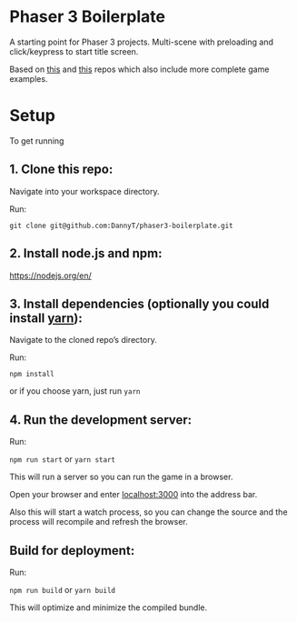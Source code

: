 # Phaser 3 Boilerplate
A starting point for Phaser 3 projects. Multi-scene with preloading and click/keypress to start title screen.

Based on [this](https://github.com/nkholski/phaser3-es6-webpack) and [this](https://github.com/simiancraft/create-phaser-app) repos which also include more complete game examples.

# Setup
To get running

## 1. Clone this repo:

Navigate into your workspace directory.

Run:

```git clone git@github.com:DannyT/phaser3-boilerplate.git```

## 2. Install node.js and npm:

https://nodejs.org/en/


## 3. Install dependencies (optionally you could install [yarn](https://yarnpkg.com/)):

Navigate to the cloned repo’s directory.

Run:

```npm install```

or if you choose yarn, just run ```yarn```

## 4. Run the development server:

Run:

```npm run start```
or
```yarn start```

This will run a server so you can run the game in a browser.

Open your browser and enter [localhost:3000](http://localhost:3000) into the address bar.

Also this will start a watch process, so you can change the source and the process will recompile and refresh the browser.


## Build for deployment:

Run:

```npm run build```
or
```yarn build```

This will optimize and minimize the compiled bundle.
